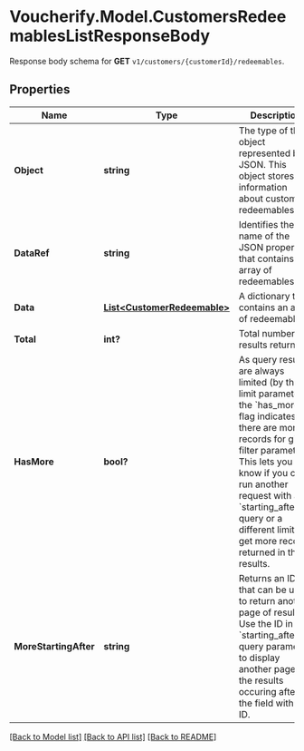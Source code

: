 # Voucherify.Model.CustomersRedeemablesListResponseBody
Response body schema for **GET** `v1/customers/{customerId}/redeemables`.

## Properties

Name | Type | Description | Notes
------------ | ------------- | ------------- | -------------
**Object** | **string** | The type of the object represented by JSON. This object stores information about customer redeemables. | [optional] 
**DataRef** | **string** | Identifies the name of the JSON property that contains the array of redeemables. | [optional] 
**Data** | [**List&lt;CustomerRedeemable&gt;**](CustomerRedeemable.md) | A dictionary that contains an array of redeemables. | [optional] 
**Total** | **int?** | Total number of results returned. | [optional] 
**HasMore** | **bool?** | As query results are always limited (by the limit parameter), the &#x60;has_more&#x60; flag indicates if there are more records for given filter parameters. This lets you know if you can run another request with a &#x60;starting_after_id&#x60; query or a different limit to get more records returned in the results. | [optional] 
**MoreStartingAfter** | **string** | Returns an ID that can be used to return another page of results. Use the ID in the &#x60;starting_after_id&#x60; query parameter to display another page of the results occuring after the field with that ID. | [optional] 

[[Back to Model list]](../README.md#documentation-for-models) [[Back to API list]](../README.md#documentation-for-api-endpoints) [[Back to README]](../README.md)


